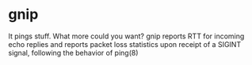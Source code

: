 # gnip
It pings stuff. What more could you want? gnip reports RTT for
incoming echo replies and reports packet loss statistics upon receipt
of a SIGINT signal, following the behavior of ping(8)
